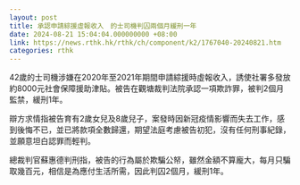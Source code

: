 ```yaml
---
layout: post
title: 承認申請綜援虛報收入　的士司機判囚兩個月緩刑一年
date: 2024-08-21 15:04:04.000000000 +08:00
link: https://news.rthk.hk/rthk/ch/component/k2/1767040-20240821.htm
categories: rthk
---
```


42歲的士司機涉嫌在2020年至2021年期間申請綜援時虛報收入，誘使社署多發放約8000元社會保障援助津貼。被告在觀塘裁判法院承認一項欺詐罪，被判2個月監禁，緩刑1年。

辯方求情指被告育有2歲女兒及8歲兒子，案發時因新冠疫情影響而失去工作，感到後悔不已，並已將款項全數歸還，期望法庭考慮被告初犯，沒有任何刑事紀錄，並願意坦白認罪而輕判。

總裁判官蘇惠德判刑指，被告的行為屬於欺騙公帑，雖然金額不算龐大，每月只騙取幾百元，相信是為應付生活所需，因此判囚2個月，緩刑1年。
